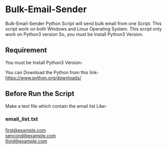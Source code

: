 # Bulk-Email-Sender
Bulk-Email-Sender Python Script will send bulk email from one Script. This script work on both Windows and Linux Operating System. This script only work on Python3 version So, you must be Install Python3 Version.

## Requirement
You must be Install Python3 Version-

You can Download the Python from this link-
https://www.python.org/downloads/

## Before Run the Script
Make a text file which contain the email list Like-

### email_list.txt
first@example.com<br/>
sencond@example.com<br/>
third@example.com
